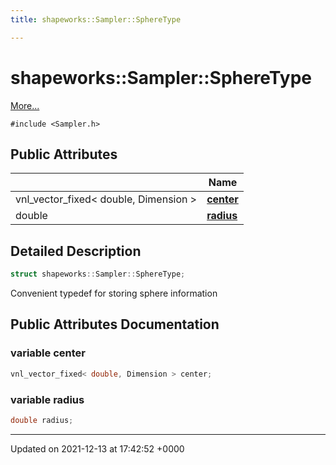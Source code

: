 ```yaml
---
title: shapeworks::Sampler::SphereType

---
```


# shapeworks::Sampler::SphereType



 [More...](#detailed-description)


`#include <Sampler.h>`

## Public Attributes

|                | Name           |
| -------------- | -------------- |
| vnl_vector_fixed< double, Dimension > | **[center](../Classes/structshapeworks_1_1Sampler_1_1SphereType.md#variable-center)**  |
| double | **[radius](../Classes/structshapeworks_1_1Sampler_1_1SphereType.md#variable-radius)**  |

## Detailed Description

```cpp
struct shapeworks::Sampler::SphereType;
```


Convenient typedef for storing sphere information 

## Public Attributes Documentation

### variable center

```cpp
vnl_vector_fixed< double, Dimension > center;
```


### variable radius

```cpp
double radius;
```


-------------------------------

Updated on 2021-12-13 at 17:42:52 +0000